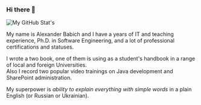 ### Hi there 👋

![My GitHub Stat's](https://github-readme-stats.vercel.app/api?username=liketaurus&show_icons=true)

My name is Alexander Babich and I have a years of IT and teaching experience, Ph.D. in Software Engineering, and a lot of professional certifications and statuses. 

I wrote a two book, one of them is using as a student's handbook in a range of local and foreign Universities. <br>
Also I record two popular video trainings on Java development and SharePoint administration. 

My superpower is *ability to explain everything with simple words* in a plain English (or Russian or Ukrainian).

<!--
**liketaurus/liketaurus** is a ✨ _special_ ✨ repository because its `README.md` (this file) appears on your GitHub profile.

Here are some ideas to get you started:

- 🔭 I’m currently working on ...
- 🌱 I’m currently learning ...
- 👯 I’m looking to collaborate on ...
- 🤔 I’m looking for help with ...
- 💬 Ask me about ...
- 📫 How to reach me: ...
- 😄 Pronouns: ...
- ⚡ Fun fact: ...
-->
